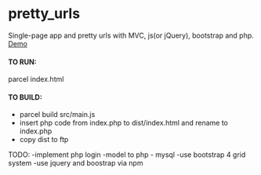 # pretty_urls

Single-page app and pretty urls with MVC, js(or jQuery), bootstrap and php.
[Demo](http://www.codetoshow.com)

#### TO RUN:
parcel index.html

#### TO BUILD:
- parcel build src/main.js
- insert php code from index.php to dist/index.html and rename to index.php
- copy dist to ftp

TODO:
-implement php login 
-model to php - mysql
-use bootstrap 4 grid system
-use jquery and boostrap via npm
